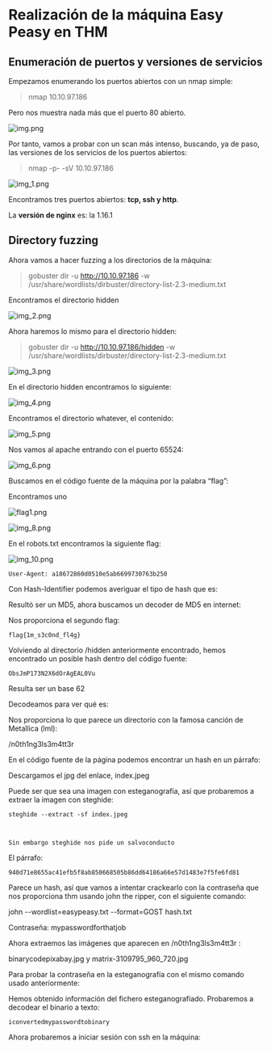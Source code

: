 # Realización de la máquina Easy Peasy en THM

## Enumeración de puertos y versiones de servicios
Empezamos enumerando los puertos abiertos con un nmap simple:

>nmap 10.10.97.186 

Pero nos muestra nada más que el puerto 80 abierto.

![img.png](img.png)


Por tanto, vamos a probar con un scan más intenso, buscando, ya de paso, las versiones de los servicios de los puertos abiertos:

>nmap -p- -sV 10.10.97.186 

![img_1.png](img_1.png)

Encontramos tres puertos abiertos: **tcp, ssh y http**.

La **versión de nginx** es: la 1.16.1

## Directory fuzzing

Ahora vamos a hacer fuzzing a los directorios de la máquina:

>gobuster dir -u http://10.10.97.186 -w /usr/share/wordlists/dirbuster/directory-list-2.3-medium.txt

Encontramos el directorio hidden

![img_2.png](img_2.png)

Ahora haremos lo mismo para el directorio hidden:

>gobuster dir -u http://10.10.97.186/hidden -w /usr/share/wordlists/dirbuster/directory-list-2.3-medium.txt

![img_3.png](img_3.png)

En el directorio hidden encontramos lo siguiente:

![img_4.png](img_4.png)

Encontramos el directorio whatever, el contenido:

![img_5.png](img_5.png)

Nos vamos al apache entrando con el puerto 65524:

![img_6.png](img_6.png)

Buscamos en el código fuente de la máquina por la palabra “flag”:

Encontramos uno

![flag1.png](flag1.png)




![img_8.png](img_8.png)

En el robots.txt encontramos la siguiente flag:

![img_10.png](img_10.png)

	User-Agent: a18672860d0510e5ab6699730763b250

Con Hash-Identifier podemos averiguar el tipo de hash que es:

Resultó ser un MD5, ahora buscamos un decoder de MD5 en internet:

Nos proporciona el segundo flag:

	flag{1m_s3c0nd_fl4g}

Volviendo al directorio /hidden anteriormente encontrado, hemos encontrado un posible hash dentro del código fuente:



	ObsJmP173N2X6dOrAgEAL0Vu

Resulta ser un base 62

Decodeamos para ver qué es:



Nos proporciona lo que parece un directorio con la famosa canción de Metallica (lml):

/n0th1ng3ls3m4tt3r



En el código fuente de la página podemos encontrar un hash en un párrafo:



Descargamos el jpg del enlace, index.jpeg



Puede ser que sea una imagen con esteganografía, así que probaremos a extraer la imagen con steghide:

	steghide --extract -sf index.jpeg  



	Sin embargo steghide nos pide un salvoconducto
	
El párrafo:

	940d71e8655ac41efb5f8ab850668505b86dd64186a66e57d1483e7f5fe6fd81

Parece un hash, así que vamos a intentar crackearlo con la contraseña que nos proporciona thm usando john the ripper, con el siguiente comando:

john --wordlist=easypeasy.txt --format=GOST hash.txt



Contraseña: mypasswordforthatjob 

Ahora extraemos las imágenes que aparecen en /n0th1ng3ls3m4tt3r : 



binarycodepixabay.jpg y matrix-3109795_960_720.jpg


Para probar la contraseña en la esteganografía con el mismo comando usado anteriormente: 



Hemos obtenido información del fichero esteganografiado. Probaremos a decodear el binario a texto:



	iconvertedmypasswordtobinary

Ahora probaremos a iniciar sesión con ssh en la máquina:


